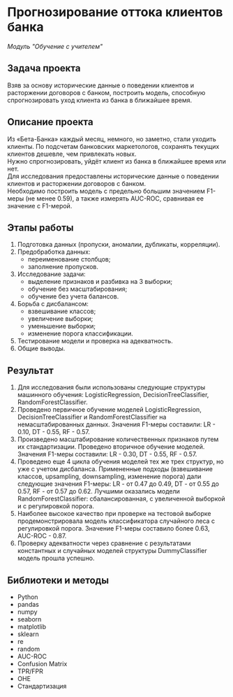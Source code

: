 # Прогнозирование оттока клиентов банка

_Модуль "Обучение с учителем"_


## Задача проекта

Взяв за основу исторические данные о поведении клиентов и расторжении договоров с банком, построить модель, способную спрогнозировать уход клиента из банка в ближайшее время.


## Описание проекта

Из «Бета-Банка» каждый месяц, немного, но заметно, стали уходить клиенты. По подсчетам банковских маркетологов, сохранять текущих клиентов дешевле, чем привлекать новых.  
Нужно спрогнозировать, уйдёт клиент из банка в ближайшее время или нет.  
Для исследования предоставлены исторические данные о поведении клиентов и расторжении договоров с банком.  
Необходимо построить модель с предельно большим значением F1-меры (не менее 0.59), а также измерять AUC-ROC, сравнивая ее значение с F1-мерой.


## Этапы работы

1.  Подготовка данных (пропуски, аномалии, дубликаты, корреляции).
2.  Предобработка данных:
    - переименование столбцов;
    - заполнение пропусков.
3.  Исследование задачи:
    - выделение признаков и разбивка на 3 выборки;
    - обучение без масштабирования;
    - обучение без учета балансов.
4.  Борьба с дисбалансом:
    - взвешивание классов;
    - увеличение выборки;
    - уменьшение выборки;
    - изменение порога классификации.
5.  Тестирование модели и проверка на адекватность.
6.  Общие выводы.


## Результат

1. Для исследования были использованы следующие структуры машинного обучения: LogisticRegression, DecisionTreeClassifier, RandomForestClassifier.
2. Проведено первичное обучение моделей LogisticRegression, DecisionTreeClassifier и RandomForestClassifier на немасштабированных данных. Значения F1-меры составили: LR - 0.10, DT - 0.55, RF - 0.57. 
3. Произведено масштабирование количественных признаков путем их стандартизации. Проведено вторичное обучение моделей. Значения F1-меры составили: LR - 0.30, DT - 0.55, RF - 0.57.
4. Проведено еще 4 цикла обучения моделей тех же трех структур, но уже с учетом дисбаланса. Примененные подходы (взвешивание классов, upsampling, downsampling, изменение порога) дали следующие значения F1-меры: LR - от 0.47 до 0.49, DT - от 0.55 до 0.57, RF - от 0.57 до 0.62. Лучшими оказались модели RandomForestClassifier: сбалансированная, с увеличенной выборкой и с регулировкой порога. 
5. Наиболее высокое качество при проверке на тестовой выборке продемонстрировала модель классификатора случайного леса с регулировкой порога. Значение F1-меры составило более 0.63, AUC-ROC - 0.87.
6. Проверку адекватности через сравнение с результатами константных и случайных моделей структуры DummyClassifier модель прошла успешно. 


## Библиотеки и методы

- Python
- pandas
- numpy
- seaborn
- matplotlib
- sklearn
- re
- random
- AUC-ROC
- Confusion Matrix
- TPR/FPR
- OHE
- Стандартизация
